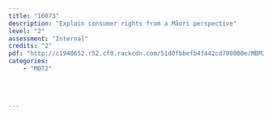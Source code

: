```yaml
---
title: "16073"
description: "Explain consumer rights from a Māori perspective"
level: "2"
assessment: "Internal"
credits: "2"
pdf: "http://c1940652.r52.cf0.rackcdn.com/51d0fbbefb4f442cd700000e/MBM2-16073.pdf"
categories:
    - "MOT2"
    
    
    
    
---
```

